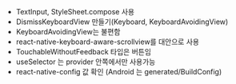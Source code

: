 - TextInput, StyleSheet.compose 사용
- DismissKeyboardView 만들기(Keyboard, KeyboardAvoidingView)
- KeyboardAvoidingView는 불편함
- react-native-keyboard-aware-scrollview를 대안으로 사용
- TouchableWithoutFeedback 타입은 버튼임
- useSelector 는 provider 안쪽에서만 사용가능
- react-native-config 값 확인 (Android 는 generated/BuildConfig)
